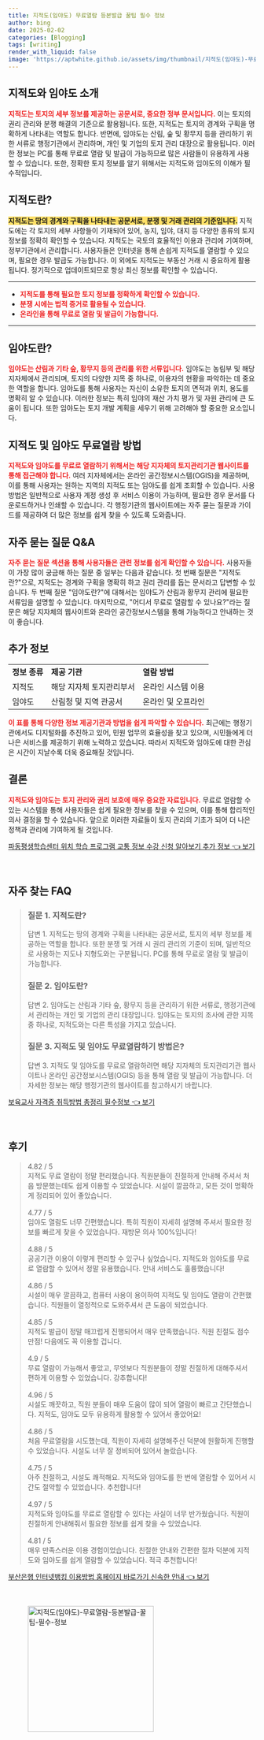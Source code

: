```yaml
---
title: 지적도(임야도) 무료열람 등본발급 꿀팁 필수 정보
author: bing
date: 2025-02-02
categories: [Blogging]
tags: [writing]
render_with_liquid: false
image: 'https://aptwhite.github.io/assets/img/thumbnail/지적도(임야도)-무료열람-등본발급-꿀팁-필수-정보.webp'
---
```



<h2 id='지적도_임야도_소개'>지적도와 임야도 소개</h2>

<p><b><span style="color: #ee2323;">지적도는 토지의 세부 정보를 제공하는 공문서로, 중요한 정부 문서입니다.</span></b> 이는 토지의 권리 관리와 분쟁 해결의 기준으로 활용됩니다. 또한, 지적도는 토지의 경계와 구획을 명확하게 나타내는 역할도 합니다. 반면에, 임야도는 산림, 숲 및 황무지 등을 관리하기 위한 서류로 행정기관에서 관리하며, 개인 및 기업의 토지 관리 대장으로 활용됩니다. 이러한 정보는 PC를 통해 무료로 열람 및 발급이 가능하므로 많은 사람들이 유용하게 사용할 수 있습니다. 또한, 정확한 토지 정보를 알기 위해서는 지적도와 임야도의 이해가 필수적입니다.</p>

<h2 id='지적도_정의'>지적도란?</h2>

<p><b><span style="background-color: #ffe066;">지적도는 땅의 경계와 구획을 나타내는 공문서로, 분쟁 및 거래 관리의 기준입니다.</span></b> 지적도에는 각 토지의 세부 사항들이 기재되어 있어, 농지, 임야, 대지 등 다양한 종류의 토지 정보를 정확히 확인할 수 있습니다. 지적도는 국토의 효율적인 이용과 관리에 기여하며, 정부기관에서 관리합니다. 사용자들은 인터넷을 통해 손쉽게 지적도를 열람할 수 있으며, 필요한 경우 발급도 가능합니다. 이 외에도 지적도는 부동산 거래 시 중요하게 활용됩니다. 정기적으로 업데이트되므로 항상 최신 정보를 확인할 수 있습니다.</p>

<hr />

<ul>
    <li><b><span style="color: #ee2323;">지적도를 통해 필요한 토지 정보를 정확하게 확인할 수 있습니다.</span></b></li>
    <li><b><span style="color: #ee2323;">분쟁 시에는 법적 증거로 활용될 수 있습니다.</span></b></li>
    <li><b><span style="color: #ee2323;">온라인을 통해 무료로 열람 및 발급이 가능합니다.</span></b></li>
</ul>

<hr />

<h2 id='임야도_정의'>임야도란?</h2>

<p><b><span style="color: #ee2323;">임야도는 산림과 기타 숲, 황무지 등의 관리를 위한 서류입니다.</span></b> 임야도는 농림부 및 해당 지자체에서 관리되며, 토지의 다양한 지목 중 하나로, 이용자의 현황을 파악하는 데 중요한 역할을 합니다. 임야도를 통해 사용자는 자신이 소유한 토지의 면적과 위치, 용도를 명확히 알 수 있습니다. 이러한 정보는 특히 임야의 재산 가치 평가 및 자원 관리에 큰 도움이 됩니다. 또한 임야도는 토지 개발 계획을 세우기 위해 고려해야 할 중요한 요소입니다.</p>

<h2 id='무료열람_방법'>지적도 및 임야도 무료열람 방법</h2>

<p><b><span style="color: #ee2323;">지적도와 임야도를 무료로 열람하기 위해서는 해당 지자체의 토지관리기관 웹사이트를 통해 접근해야 합니다.</span></b> 여러 지자체에서는 온라인 공간정보시스템(OGIS)을 제공하며, 이를 통해 사용자는 원하는 지역의 지적도 또는 임야도를 쉽게 조회할 수 있습니다. 사용 방법은 일반적으로 사용자 계정 생성 후 서비스 이용이 가능하며, 필요한 경우 문서를 다운로드하거나 인쇄할 수 있습니다. 각 행정기관의 웹사이트에는 자주 묻는 질문과 가이드를 제공하여 더 많은 정보를 쉽게 찾을 수 있도록 도와줍니다.</p>

<h2 id='자주_묻는_질문'>자주 묻는 질문 Q&A</h2>

<p><b><span style="color: #ee2323;">자주 묻는 질문 섹션을 통해 사용자들은 관련 정보를 쉽게 확인할 수 있습니다.</span></b> 사용자들이 가장 많이 궁금해 하는 질문 중 일부는 다음과 같습니다. 첫 번째 질문은 "지적도란?"으로, 지적도는 경계와 구획을 명확히 하고 권리 관리를 돕는 문서라고 답변할 수 있습니다. 두 번째 질문 "임야도란?"에 대해서는 임야도가 산림과 황무지 관리에 필요한 서류임을 설명할 수 있습니다. 마지막으로, "어디서 무료로 열람할 수 있나요?"라는 질문은 해당 지자체의 웹사이트와 온라인 공간정보시스템을 통해 가능하다고 안내하는 것이 좋습니다.</p>

<h2 id='추가_정보'>추가 정보</h2>

<table>
    <tr>
        <td><b>정보 종류</b></td>
        <td><b>제공 기관</b></td>
        <td><b>열람 방법</b></td>
    </tr>
    <tr>
        <td>지적도</td>
        <td>해당 지자체 토지관리부서</td>
        <td>온라인 시스템 이용</td>
    </tr>
    <tr>
        <td>임야도</td>
        <td>산림청 및 지역 관공서</td>
        <td>온라인 및 오프라인</td>
    </tr>
</table>

<p><b><span style="color: #ee2323;">이 표를 통해 다양한 정보 제공기관과 방법을 쉽게 파악할 수 있습니다.</span></b> 최근에는 행정기관에서도 디지털화를 추진하고 있어, 민원 업무의 효율성을 찾고 있으며, 시민들에게 더 나은 서비스를 제공하기 위해 노력하고 있습니다. 따라서 지적도와 임야도에 대한 관심은 시간이 지날수록 더욱 중요해질 것입니다.</p>

<h2 id='결론'>결론</h2>

<p><b><span style="color: #ee2323;">지적도와 임야도는 토지 관리와 권리 보호에 매우 중요한 자료입니다.</span></b> 무료로 열람할 수 있는 시스템을 통해 사용자들은 쉽게 필요한 정보를 찾을 수 있으며, 이를 통해 합리적인 의사 결정을 할 수 있습니다. 앞으로 이러한 자료들이 토지 관리의 기초가 되어 더 나은 정책과 관리에 기여하게 될 것입니다.</p>


<p><a class="click-button" title="파동평생학습센터 위치 학습 프로그램 교통 정보 수강 신청 알아보기 추가 정보" href="https://aptwhite.github.io/posts/%ED%8C%8C%EB%8F%99%ED%8F%89%EC%83%9D%ED%95%99%EC%8A%B5%EC%84%BC%ED%84%B0-%EC%9C%84%EC%B9%98-%ED%95%99%EC%8A%B5-%ED%94%84%EB%A1%9C%EA%B7%B8%EB%9E%A8-%EA%B5%90%ED%86%B5-%EC%A0%95%EB%B3%B4-%EC%88%98%EA%B0%95-%EC%8B%A0%EC%B2%AD-%EC%95%8C%EC%95%84%EB%B3%B4%EA%B8%B0-%EC%B6%94%EA%B0%80-%EC%A0%95%EB%B3%B4/" rel="dofollow">파동평생학습센터 위치 학습 프로그램 교통 정보 수강 신청 알아보기 추가 정보 👈 보기</a></p><br>
<h2 id='자주_찾는_FAQ'>자주 찾는 FAQ</h2>
<div itemscope="" itemtype="https://schema.org/FAQPage"> 
<blockquote> 
<div itemscope="" itemprop="mainEntity" itemtype="https://schema.org/Question"> 
<h3 itemprop="name">질문 1. 지적도란?</h3> 
<div itemscope="" itemprop="acceptedAnswer" itemtype="https://schema.org/Answer"> 
<span itemprop="text"> 
<p>답변 1. 지적도는 땅의 경계와 구획을 나타내는 공문서로, 토지의 세부 정보를 제공하는 역할을 합니다. 또한 분쟁 및 거래 시 권리 관리의 기준이 되며, 일반적으로 사용하는 지도나 지형도와는 구분됩니다. PC를 통해 무료로 열람 및 발급이 가능합니다.</p> 
</span> 
</div> 
</div> 
<div itemscope="" itemprop="mainEntity" itemtype="https://schema.org/Question"> 
<h3 itemprop="name">질문 2. 임야도란?</h3> 
<div itemscope="" itemprop="acceptedAnswer" itemtype="https://schema.org/Answer"> 
<span itemprop="text"> 
<p>답변 2. 임야도는 산림과 기타 숲, 황무지 등을 관리하기 위한 서류로, 행정기관에서 관리하는 개인 및 기업의 관리 대장입니다. 임야도는 토지의 조사에 관한 지목 중 하나로, 지적도와는 다른 특성을 가지고 있습니다.</p> 
</span> 
</div> 
</div> 
<div itemscope="" itemprop="mainEntity" itemtype="https://schema.org/Question"> 
<h3 itemprop="name">질문 3. 지적도 및 임야도 무료열람하기 방법은?</h3> 
<div itemscope="" itemprop="acceptedAnswer" itemtype="https://schema.org/Answer"> 
<span itemprop="text"> 
<p>답변 3. 지적도 및 임야도를 무료로 열람하려면 해당 지자체의 토지관리기관 웹사이트나 온라인 공간정보시스템(OGIS) 등을 통해 열람 및 발급이 가능합니다. 더 자세한 정보는 해당 행정기관의 웹사이트를 참고하시기 바랍니다.</p> 
</span> 
</div> 
</div> 
</blockquote> 
</div>
<p><a class="click-button" title="보육교사 자격증 취득방법 총정리 필수정보" href="https://aptwhite.github.io/posts/%EB%B3%B4%EC%9C%A1%EA%B5%90%EC%82%AC-%EC%9E%90%EA%B2%A9%EC%A6%9D-%EC%B7%A8%EB%93%9D%EB%B0%A9%EB%B2%95-%EC%B4%9D%EC%A0%95%EB%A6%AC-%ED%95%84%EC%88%98%EC%A0%95%EB%B3%B4/" rel="dofollow">보육교사 자격증 취득방법 총정리 필수정보 👈 보기</a></p><br>
<h2 id='후기'>후기</h2>
<div itemscope itemtype="https://schema.org/Product">
  <blockquote>
  <div itemprop="review" itemscope itemtype="https://schema.org/Review">
      <div itemprop="reviewRating" itemscope itemtype="https://schema.org/Rating"> <span itemprop="ratingValue">4.82</span> / <span itemprop="bestRating">5</span> </div>
      <span itemprop="reviewBody">지적도 무료 열람이 정말 편리했습니다. 직원분들이 친절하게 안내해 주셔서 처음 방문했는데도 쉽게 이용할 수 있었습니다. 시설이 깔끔하고, 모든 것이 명확하게 정리되어 있어 좋았습니다.</span>
  </div>
  <br>
  <div itemprop="review" itemscope itemtype="https://schema.org/Review">
      <div itemprop="reviewRating" itemscope itemtype="https://schema.org/Rating"> <span itemprop="ratingValue">4.77</span> / <span itemprop="bestRating">5</span> </div>
      <span itemprop="reviewBody">임야도 열람도 너무 간편했습니다. 특히 직원이 자세히 설명해 주셔서 필요한 정보를 빠르게 찾을 수 있었습니다. 재방문 의사 100%입니다!</span>
  </div>
  <br>
  <div itemprop="review" itemscope itemtype="https://schema.org/Review">
      <div itemprop="reviewRating" itemscope itemtype="https://schema.org/Rating"> <span itemprop="ratingValue">4.88</span> / <span itemprop="bestRating">5</span> </div>
      <span itemprop="reviewBody">공공기관 이용이 이렇게 편리할 수 있구나 싶었습니다. 지적도와 임야도를 무료로 열람할 수 있어서 정말 유용했습니다. 안내 서비스도 훌륭했습니다!</span>
  </div>
  <br>
  <div itemprop="review" itemscope itemtype="https://schema.org/Review">
      <div itemprop="reviewRating" itemscope itemtype="https://schema.org/Rating"> <span itemprop="ratingValue">4.86</span> / <span itemprop="bestRating">5</span> </div>
      <span itemprop="reviewBody">시설이 매우 깔끔하고, 컴퓨터 사용이 용이하여 지적도 및 임야도 열람이 간편했습니다. 직원들이 열정적으로 도와주셔서 큰 도움이 되었습니다.</span>
  </div>
  <br>
  <div itemprop="review" itemscope itemtype="https://schema.org/Review">
      <div itemprop="reviewRating" itemscope itemtype="https://schema.org/Rating"> <span itemprop="ratingValue">4.85</span> / <span itemprop="bestRating">5</span> </div>
      <span itemprop="reviewBody">지적도 발급이 정말 매끄럽게 진행되어서 매우 만족했습니다. 직원 친절도 점수 만점! 다음에도 꼭 이용할 겁니다.</span>
  </div>
  <br>
  <div itemprop="review" itemscope itemtype="https://schema.org/Review">
      <div itemprop="reviewRating" itemscope itemtype="https://schema.org/Rating"> <span itemprop="ratingValue">4.9</span> / <span itemprop="bestRating">5</span> </div>
      <span itemprop="reviewBody">무료 열람이 가능해서 좋았고, 무엇보다 직원분들이 정말 친절하게 대해주셔서 편하게 이용할 수 있었습니다. 강추합니다!</span>
  </div>
  <br>
  <div itemprop="review" itemscope itemtype="https://schema.org/Review">
      <div itemprop="reviewRating" itemscope itemtype="https://schema.org/Rating"> <span itemprop="ratingValue">4.96</span> / <span itemprop="bestRating">5</span> </div>
      <span itemprop="reviewBody">시설도 깨끗하고, 직원 분들이 매우 도움이 많이 되어 열람이 빠르고 간단했습니다. 지적도, 임야도 모두 유용하게 활용할 수 있어서 좋았어요!</span>
  </div>
  <br>
  <div itemprop="review" itemscope itemtype="https://schema.org/Review">
      <div itemprop="reviewRating" itemscope itemtype="https://schema.org/Rating"> <span itemprop="ratingValue">4.86</span> / <span itemprop="bestRating">5</span> </div>
      <span itemprop="reviewBody">처음 무료열람을 시도했는데, 직원이 자세히 설명해주신 덕분에 원활하게 진행할 수 있었습니다. 시설도 너무 잘 정비되어 있어서 놀랐습니다.</span>
  </div>
  <br>
  <div itemprop="review" itemscope itemtype="https://schema.org/Review">
      <div itemprop="reviewRating" itemscope itemtype="https://schema.org/Rating"> <span itemprop="ratingValue">4.75</span> / <span itemprop="bestRating">5</span> </div>
      <span itemprop="reviewBody">아주 친절하고, 시설도 쾌적해요. 지적도와 임야도를 한 번에 열람할 수 있어서 시간도 절약할 수 있었습니다. 추천합니다!</span>
  </div>
  <br>
  <div itemprop="review" itemscope itemtype="https://schema.org/Review">
      <div itemprop="reviewRating" itemscope itemtype="https://schema.org/Rating"> <span itemprop="ratingValue">4.97</span> / <span itemprop="bestRating">5</span> </div>
      <span itemprop="reviewBody">지적도와 임야도를 무료로 열람할 수 있다는 사실이 너무 반가웠습니다. 직원이 친절하게 안내해줘서 필요한 정보를 쉽게 찾을 수 있었습니다.</span>
  </div>
  <br>
  <div itemprop="review" itemscope itemtype="https://schema.org/Review">
      <div itemprop="reviewRating" itemscope itemtype="https://schema.org/Rating"> <span itemprop="ratingValue">4.81</span> / <span itemprop="bestRating">5</span> </div>
      <span itemprop="reviewBody">매우 만족스러운 이용 경험이었습니다. 친절한 안내와 간편한 절차 덕분에 지적도와 임야도를 쉽게 열람할 수 있었습니다. 적극 추천합니다!</span>
  </div>
  </blockquote>
</div>
<p><a class="click-button" title="부산은행 인터넷뱅킹 이용방법 홈페이지 바로가기 신속한 안내" href="https://aptwhite.github.io/posts/%EB%B6%80%EC%82%B0%EC%9D%80%ED%96%89-%EC%9D%B8%ED%84%B0%EB%84%B7%EB%B1%85%ED%82%B9-%EC%9D%B4%EC%9A%A9%EB%B0%A9%EB%B2%95-%ED%99%88%ED%8E%98%EC%9D%B4%EC%A7%80-%EB%B0%94%EB%A1%9C%EA%B0%80%EA%B8%B0-%EC%8B%A0%EC%86%8D%ED%95%9C-%EC%95%88%EB%82%B4/" rel="dofollow">부산은행 인터넷뱅킹 이용방법 홈페이지 바로가기 신속한 안내 👈 보기</a></p><br>
<figure class="image"><img src="https://aptwhite.github.io/assets/img/thumbnail/지적도(임야도)-무료열람-등본발급-꿀팁-필수-정보.webp" alt="지적도(임야도)-무료열람-등본발급-꿀팁-필수-정보" width="256" height="256"></figure>